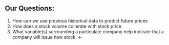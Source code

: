 ## Our Questions:

1.  How can we use previous historical data to predict future prices
2.  How does a stock volume collerate with stock price
3.  What variable(s) surrounding a particulate company help indicate that a company will issue new stock. <-
